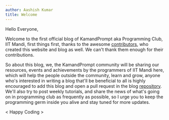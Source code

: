 ```yaml
---
author: Aashish Kumar
title: Welcome
---
```


Hello Everyone,

Welcome to the first official blog of KamandPrompt aka Programming Club, IIT Mandi, first things first, thanks to the awesome [contributors](https://kamandprompt.github.io/index.html#contributors), who created this website and blog as well. We can't thank them enough for their contributions.

So about this blog, we, the KamandPrompt community will be sharing our resources, events and achievements by the programmers of IIT Mandi here, which will help the people outside the community, learn and grow, anyone who's interested in writing a blog that'll be beneficial to all is highly encouraged to add this blog and open a pull request in the blog [repository](https://github.com/kamandprompt/blog). We'll also try to post weekly tutorials, and share the news of what's going on in programming club as frequently as possible, so I urge you to keep the programming germ inside you alive and stay tuned for more updates.

< Happy Coding >